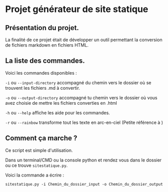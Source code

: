 # Projet générateur de site statique

## Présentation du projet.

La finalité de ce projet était de développer un outil permettant la conversion de fichiers markdown en fichiers HTML.

## La liste des commandes.

Voici les commandes disponibles :

`-i` ou `--input-directory` accompagné du chemin vers le dossier où se trouvent les fichiers .md à convertir.

`-o` ou `--output-directory`  accompagné tu chemin vers le dossier où vous avez choisie de mettre les fichiers converties en .html

`-h` ou `--help`  affiche les aide pour les commandes.

`-r` ou `--rainbow` transforme tout les texte en arc-en-ciel (Petite référence à )

## Comment ça marche ?

Ce script est simple d'utilisation.

Dans un terminal/CMD ou la console python et rendez vous dans le dossier ou ce trouve `sitestatique.py`.

Voici la commande a écrire :

    sitestatique.py -i Chemin_du_dossier_input -o Chemin_du_dossier_output

<!--stackedit_data:
eyJoaXN0b3J5IjpbLTIwODg4ODQ5NCwtMTM4NTQxMTg5OSwxND
c3MDQ1MjM3LDE5NjQyMzA3NV19
-->
